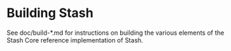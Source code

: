Building Stash
=============

See doc/build-*.md for instructions on building the various
elements of the Stash Core reference implementation of Stash.
